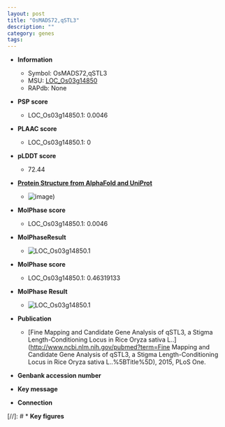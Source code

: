 ```yaml
---
layout: post
title: "OsMADS72,qSTL3"
description: ""
category: genes
tags: 
---
```


* **Information**  
    + Symbol: OsMADS72,qSTL3  
    + MSU: [LOC_Os03g14850](http://rice.plantbiology.msu.edu/cgi-bin/ORF_infopage.cgi?orf=LOC_Os03g14850)  
    + RAPdb: None  

* **PSP score**  
    + LOC_Os03g14850.1: 0.0046 

* **PLAAC score**  
    + LOC_Os03g14850.1: 0 

* **pLDDT score**
    + 72.44

* **[Protein Structure from AlphaFold and UniProt](https://www.uniprot.org/uniprotkb/A0A5S6RCV1/entry#structure)**
    + ![image](https://ricepsp.github.io/images/A/AF-A0A5S6RCV1-F1.png))

* **MolPhase score**
    + LOC_Os03g14850.1: 0.0046

* **MolPhaseResult**
    + ![LOC_Os03g14850.1](https://ricepsp.github.io/pictures/LOC_Os03g/LOC_Os03g14850.1.png)

* **MolPhase score**
    + LOC_Os03g14850.1: 0.46319133

* **MolPhase Result**
    + ![LOC_Os03g14850.1](https://304243504.github.io/Pictures/LOC_Os03g/LOC_Os03g14850.1.png)

* **Publication**  
    + [Fine Mapping and Candidate Gene Analysis of qSTL3, a Stigma Length-Conditioning Locus in Rice Oryza sativa L..](http://www.ncbi.nlm.nih.gov/pubmed?term=Fine Mapping and Candidate Gene Analysis of qSTL3, a Stigma Length-Conditioning Locus in Rice Oryza sativa L..%5BTitle%5D), 2015, PLoS One.

* **Genbank accession number**  

* **Key message**  

* **Connection**  

[//]: # * **Key figures**  


